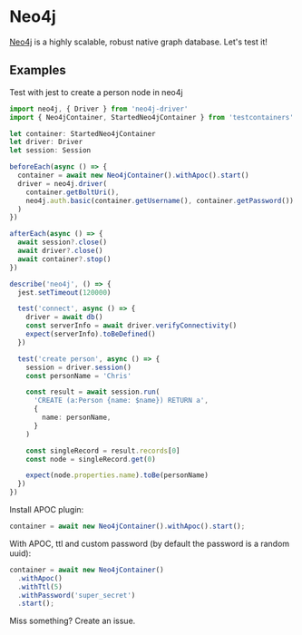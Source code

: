 # Neo4j

[Neo4j](https://neo4j.com/) is a highly scalable, robust native graph database.
Let's test it!

## Examples

Test with jest to create a person node in neo4j

```typescript
import neo4j, { Driver } from 'neo4j-driver'
import { Neo4jContainer, StartedNeo4jContainer } from 'testcontainers'

let container: StartedNeo4jContainer
let driver: Driver
let session: Session

beforeEach(async () => {
  container = await new Neo4jContainer().withApoc().start()
  driver = neo4j.driver(
    container.getBoltUri(),
    neo4j.auth.basic(container.getUsername(), container.getPassword())
  )
})

afterEach(async () => {
  await session?.close()
  await driver?.close()
  await container?.stop()
})

describe('neo4j', () => {
  jest.setTimeout(120000)

  test('connect', async () => {
    driver = await db()
    const serverInfo = await driver.verifyConnectivity()
    expect(serverInfo).toBeDefined()
  })

  test('create person', async () => {
    session = driver.session()
    const personName = 'Chris'

    const result = await session.run(
      'CREATE (a:Person {name: $name}) RETURN a',
      {
        name: personName,
      }
    )

    const singleRecord = result.records[0]
    const node = singleRecord.get(0)

    expect(node.properties.name).toBe(personName)
  })
})

```

Install APOC plugin:

```typescript
container = await new Neo4jContainer().withApoc().start();
  ```

With APOC, ttl and custom password (by default the password is a random uuid):
```typescript
container = await new Neo4jContainer()
  .withApoc()
  .withTtl(5)
  .withPassword('super_secret')
  .start();
```

Miss something? Create an issue.